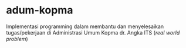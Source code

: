 # adum-kopma
Implementasi programming dalam membantu dan menyelesaikan tugas/pekerjaan di Administrasi Umum Kopma dr. Angka ITS (_real world problem_)
